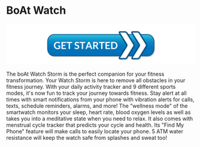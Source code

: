 
# BoAt Watch

[![BoAt Watch](Get-Started.png)](#)

The boAt Watch Storm is the perfect companion for your fitness transformation. Your Watch Storm is here to remove all obstacles in your fitness journey. With your daily activity tracker and 9 different sports modes, it's now fun to track your journey towards fitness. Stay alert at all times with smart notifications from your phone with vibration alerts for calls, texts, schedule reminders, alarms, and more! The "wellness mode" of the smartwatch monitors your sleep, heart rate, blood oxygen levels as well as takes you into a meditative state when you need to relax. It also comes with menstrual cycle tracker that predicts your cycle and health. Its "Find My Phone" feature will make calls to easily locate your phone. 5 ATM water resistance will keep the watch safe from splashes and sweat too!
